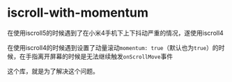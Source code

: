 # iscroll-with-momentum

在使用iscroll5的时候遇到了在小米4手机下上下抖动严重的情况，遂使用iscroll4

在使用iscroll4的时候遇到设置了动量滚动`momentum: true`（默认也为`true`）的时候，在手指离开屏幕的时候是无法继续触发`onScrollMove`事件

这个库，就是为了解决这个问题。
